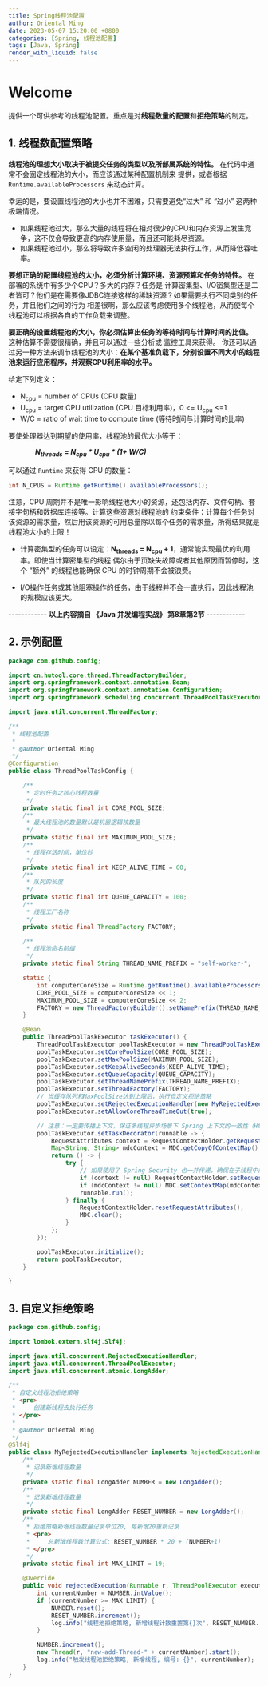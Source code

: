 ```yaml
---
title: Spring线程池配置
author: Oriental Ming
date: 2023-05-07 15:20:00 +0800
categories: [Spring, 线程池配置]
tags: [Java, Spring]
render_with_liquid: false
---
```


# Welcome

提供一个可供参考的线程池配置。重点是对**线程数量的配置**和**拒绝策略**的制定。

## 1. 线程数配置策略

**线程池的理想大小取决于被提交任务的类型以及所部属系统的特性。** 在代码中通常不会固定线程池的大小，而应该通过某种配置机制来
提供，或者根据 `Runtime.availableProcessors` 来动态计算。

幸运的是，要设置线程池的大小也并不困难，只需要避免“过大” 和 “过小” 这两种极端情况。

+ 如果线程池过大，那么大量的线程将在相对很少的CPU和内存资源上发生竞争，这不仅会导致更高的内存使用量，而且还可能耗尽资源。
+ 如果线程池过小，那么将导致许多空闲的处理器无法执行工作，从而降低吞吐率。

**要想正确的配置线程池的大小，必须分析计算环境、资源预算和任务的特性。** 在部署的系统中有多少个CPU？多大的内存？任务是
计算密集型、I/O密集型还是二者皆可？他们是在需要像JDBC连接这样的稀缺资源？如果需要执行不同类别的任务，并且他们之间的行为
相差很啊，那么应该考虑使用多个线程池，从而使每个线程池可以根据各自的工作负载来调整。

**要正确的设置线程池的大小，你必须估算出任务的等待时间与计算时间的比值。** 这种估算不需要很精确，并且可以通过一些分析或
监控工具来获得。
你还可以通过另一种方法来调节线程池的大小：**在某个基准负载下，分别设置不同大小的线程池来运行应用程序，并观察CPU利用率的水平。**

给定下列定义：

+ N<sub>cpu</sub> = number of CPUs (CPU 数量)
+ U<sub>cpu</sub> = target CPU utilization (CPU 目标利用率)，0 <= U<sub>cpu</sub> <=1
+ W/C = ratio of wait time to compute time (等待时间与计算时间的比率)

要使处理器达到期望的使用率，线程池的最优大小等于：

&emsp; &emsp; &emsp;  ***N<sub>threads</sub> = N<sub>cpu</sub> \* U<sub>cpu</sub> \* (1+ W/C)***

可以通过 `Runtime` 来获得 CPU 的数量：

```java
int N_CPUS = Runtime.getRuntime().availableProcessors();
```

注意，CPU 周期并不是唯一影响线程池大小的资源，还包括内存、文件句柄、套接字句柄和数据库连接等。计算这些资源对线程池的
约束条件：计算每个任务对该资源的需求量，然后用该资源的可用总量除以每个任务的需求量，所得结果就是线程池大小的上限！

+ 计算密集型的任务可以设定：**N<sub>threads</sub> = N<sub>cpu</sub> + 1**，通常能实现最优的利用率。即使当计算密集型的线程
  偶尔由于页缺失故障或者其他原因而暂停时，这个 “额外” 的线程也能确保 CPU 的时钟周期不会被浪费。

+ I/O操作任务或其他阻塞操作的任务，由于线程并不会一直执行，因此线程池的规模应该更大。

------------ **以上内容摘自 《Java 并发编程实战》 第8章第2节**  ------------

## 2. 示例配置

```java
package com.github.config;

import cn.hutool.core.thread.ThreadFactoryBuilder;
import org.springframework.context.annotation.Bean;
import org.springframework.context.annotation.Configuration;
import org.springframework.scheduling.concurrent.ThreadPoolTaskExecutor;

import java.util.concurrent.ThreadFactory;

/**
 * 线程池配置
 *
 * @author Oriental Ming
 */
@Configuration
public class ThreadPoolTaskConfig {

    /**
     * 定时任务之核心线程数量
     */
    private static final int CORE_POOL_SIZE;
    /**
     * 最大线程池的数量默认是机器逻辑核数量
     */
    private static final int MAXIMUM_POOL_SIZE;
    /**
     * 线程存活时间，单位秒
     */
    private static final int KEEP_ALIVE_TIME = 60;
    /**
     * 队列的长度
     */
    private static final int QUEUE_CAPACITY = 100;
    /**
     * 线程工厂名称
     */
    private static final ThreadFactory FACTORY;

    /**
     * 线程池命名前缀
     */
    private static final String THREAD_NAME_PREFIX = "self-worker-";

    static {
        int computerCoreSize = Runtime.getRuntime().availableProcessors();
        CORE_POOL_SIZE = computerCoreSize << 1;
        MAXIMUM_POOL_SIZE = computerCoreSize << 2;
        FACTORY = new ThreadFactoryBuilder().setNamePrefix(THREAD_NAME_PREFIX).setDaemon(true).build();
    }

    @Bean
    public ThreadPoolTaskExecutor taskExecutor() {
        ThreadPoolTaskExecutor poolTaskExecutor = new ThreadPoolTaskExecutor();
        poolTaskExecutor.setCorePoolSize(CORE_POOL_SIZE);
        poolTaskExecutor.setMaxPoolSize(MAXIMUM_POOL_SIZE);
        poolTaskExecutor.setKeepAliveSeconds(KEEP_ALIVE_TIME);
        poolTaskExecutor.setQueueCapacity(QUEUE_CAPACITY);
        poolTaskExecutor.setThreadNamePrefix(THREAD_NAME_PREFIX);
        poolTaskExecutor.setThreadFactory(FACTORY);
        // 当缓存队列和MaxPoolSize达到上限后，执行自定义拒绝策略
        poolTaskExecutor.setRejectedExecutionHandler(new MyRejectedExecutionHandler());
        poolTaskExecutor.setAllowCoreThreadTimeOut(true);

        // 注意：一定要传播上下文，保证多线程异步场景下 Spring 上下文的一致性（HttpRequest、SqlSession…）
        poolTaskExecutor.setTaskDecorator(runnable -> {
            RequestAttributes context = RequestContextHolder.getRequestAttributes();
            Map<String, String> mdcContext = MDC.getCopyOfContextMap();
            return () -> {
                try {
                    // 如果使用了 Spring Security 也一并传递，确保在子线程中能拿到正确的上下文信息
                    if (context != null) RequestContextHolder.setRequestAttributes(context);
                    if (mdcContext != null) MDC.setContextMap(mdcContext);
                    runnable.run();
                } finally {
                    RequestContextHolder.resetRequestAttributes();
                    MDC.clear();
                }
            };
        });

        poolTaskExecutor.initialize();
        return poolTaskExecutor;
    }

}
```

## 3. 自定义拒绝策略

```java
package com.github.config;

import lombok.extern.slf4j.Slf4j;

import java.util.concurrent.RejectedExecutionHandler;
import java.util.concurrent.ThreadPoolExecutor;
import java.util.concurrent.atomic.LongAdder;

/**
 * 自定义线程池拒绝策略
 * <pre>
 *     创建新线程去执行任务
 * </pre>
 *
 * @author Oriental Ming
 */
@Slf4j
public class MyRejectedExecutionHandler implements RejectedExecutionHandler {
    /**
     * 记录新增线程数量
     */
    private static final LongAdder NUMBER = new LongAdder();
    /**
     * 记录新增线程数量
     */
    private static final LongAdder RESET_NUMBER = new LongAdder();
    /**
     * 拒绝策略新增线程数量记录单位20, 每新增20重新记录
     * <pre>
     *     总新增线程数计算公式: RESET_NUMBER * 20 + (NUMBER+1)
     * </pre>
     */
    private static final int MAX_LIMIT = 19;

    @Override
    public void rejectedExecution(Runnable r, ThreadPoolExecutor executor) {
        int currentNumber = NUMBER.intValue();
        if (currentNumber >= MAX_LIMIT) {
            NUMBER.reset();
            RESET_NUMBER.increment();
            log.info("线程池拒绝策略, 新增线程计数重置第{}次", RESET_NUMBER.intValue());
        }

        NUMBER.increment();
        new Thread(r, "new-add-Thread-" + currentNumber).start();
        log.info("触发线程池拒绝策略, 新增线程, 编号: {}", currentNumber);
    }
}

```
